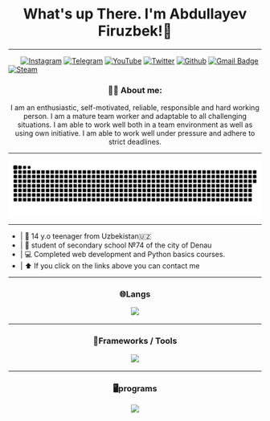 ### <h1 align="center"> What's up There. I'm Abdullayev Firuzbek!👋</h1>
---
  ⠀⠀ [![Instagram](https://img.shields.io/badge/-Instagram-090909?style=for-the-badge&logo=instagram&logoColor=B4068E)](https://www.instagram.com/lferkal/)
  [![Telegram](https://img.shields.io/badge/-Telegram-090909?style=for-the-badge&logo=telegram&logoColor=27A0D9)]([https://t.me/the_cybermania](https://t.me/IferkaI))
  [![YouTube](https://img.shields.io/badge/-YouTube-090909?style=for-the-badge&logo=YouTube&logoColor=FF0000)](https://www.youtube.com/@Ferkka)
  [![Twitter](https://img.shields.io/badge/-Twitter-090909?style=for-the-badge&logo=Twitter&logoColor=1C9DEB)](https://twitter.com/Ferrkka)
  [![Github](https://img.shields.io/badge/-Github-090909?style=for-the-badge&logo=Github&logoColor=4F7DB3)](https://github.com/lferkal)
  [![Gmail Badge](https://img.shields.io/badge/-Gmail-090909?style=for-the-badge&logo=Gmail&logoColor=red)](mailto:Ferkido777@gmail.com@gmail.com)
  [![Steam](https://img.shields.io/badge/-Steam-090909?style=for-the-badge&logo=Steam&logoColor=4F7DB3)](https://steamcommunity.com/id/Ferkka/)




  



### <p align="center"> :man_technologist: About me:</p>

<p align="center">I am an enthusiastic, self-motivated, reliable, responsible and hard working person. I am a mature team worker and adaptable to all challenging situations. I am able to work well both in a team environment as well as using own initiative. I am able to work well under pressure and adhere to strict deadlines.</p>

---

<p align="center">
  <img src="/assets/github-snake.svg", alt="snake" >
</p>

---
      
  - | 🫡 14 y.o teenager from Uzbekistan🇺🇿
  - | 📖 student of secondary school №74 of the city of Denau
  - | 💻 Completed web development and Python basics courses.
  - | ⬆️ If you click on the links above you can contact me

---

### 
<div align="center">
    <h3>🌐Langs</h3>
  <img src="https://skillicons.dev/icons?i=html,css,py,js,postgres,sqlite&perline=10" weight="100px", height="100px">
</div>

---

### 
<div align="center">
  <h3>💾Frameworks / Tools</h3>
    <img src="https://skillicons.dev/icons?i=django,bootstrap&perline=10"  weight="100px", height="100px">
</div>

---

<div align="center">
  <h3>🖥️programs</h3>
    <img src="https://skillicons.dev/icons?i=vscode,figma,ae,pr,ps&perline=10" weight="100px", height="100px">
    <br>
  </p>
</div>






